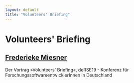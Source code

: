 ```yaml
---
layout: default
title: "Volunteers' Briefing"
---
```


# Volunteers' Briefing

## [Frederieke Miesner](../../speaker/XGDQRA/)

Der Vortrag »Volunteers' Briefing«, deRSE19 - Konferenz für ForschungssoftwareentwicklerInnen in Deutschland